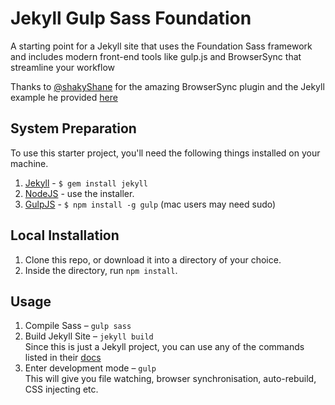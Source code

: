 # Jekyll Gulp Sass Foundation

A starting point for a Jekyll site that uses the Foundation Sass framework and includes modern front-end tools like gulp.js and BrowserSync that streamline your workflow

Thanks to [@shakyShane](https://github.com/shakyShane) for the amazing BrowserSync plugin and the Jekyll example he provided [here](https://github.com/shakyShane/jekyll-gulp-sass-browser-sync)

## System Preparation

To use this starter project, you'll need the following things installed on your machine.

1. [Jekyll](http://jekyllrb.com/) - `$ gem install jekyll`
2. [NodeJS](http://nodejs.org) - use the installer.
3. [GulpJS](https://github.com/gulpjs/gulp) - `$ npm install -g gulp` (mac users may need sudo)

## Local Installation

1. Clone this repo, or download it into a directory of your choice.
2. Inside the directory, run `npm install`.

## Usage

1. Compile Sass – `gulp sass`
2. Build Jekyll Site – `jekyll build` <br> Since this is just a Jekyll project, you can use any of the commands listed in their [docs](http://jekyllrb.com/docs/usage/)
3. Enter development mode – `gulp` <br> This will give you file watching, browser synchronisation, auto-rebuild, CSS injecting etc.
